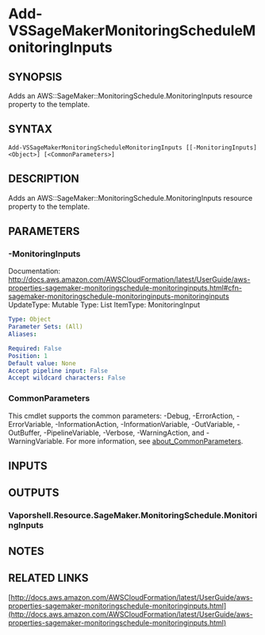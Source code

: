 # Add-VSSageMakerMonitoringScheduleMonitoringInputs

## SYNOPSIS
Adds an AWS::SageMaker::MonitoringSchedule.MonitoringInputs resource property to the template.

## SYNTAX

```
Add-VSSageMakerMonitoringScheduleMonitoringInputs [[-MonitoringInputs] <Object>] [<CommonParameters>]
```

## DESCRIPTION
Adds an AWS::SageMaker::MonitoringSchedule.MonitoringInputs resource property to the template.

## PARAMETERS

### -MonitoringInputs
Documentation: http://docs.aws.amazon.com/AWSCloudFormation/latest/UserGuide/aws-properties-sagemaker-monitoringschedule-monitoringinputs.html#cfn-sagemaker-monitoringschedule-monitoringinputs-monitoringinputs
UpdateType: Mutable
Type: List
ItemType: MonitoringInput

```yaml
Type: Object
Parameter Sets: (All)
Aliases:

Required: False
Position: 1
Default value: None
Accept pipeline input: False
Accept wildcard characters: False
```

### CommonParameters
This cmdlet supports the common parameters: -Debug, -ErrorAction, -ErrorVariable, -InformationAction, -InformationVariable, -OutVariable, -OutBuffer, -PipelineVariable, -Verbose, -WarningAction, and -WarningVariable. For more information, see [about_CommonParameters](http://go.microsoft.com/fwlink/?LinkID=113216).

## INPUTS

## OUTPUTS

### Vaporshell.Resource.SageMaker.MonitoringSchedule.MonitoringInputs
## NOTES

## RELATED LINKS

[http://docs.aws.amazon.com/AWSCloudFormation/latest/UserGuide/aws-properties-sagemaker-monitoringschedule-monitoringinputs.html](http://docs.aws.amazon.com/AWSCloudFormation/latest/UserGuide/aws-properties-sagemaker-monitoringschedule-monitoringinputs.html)

